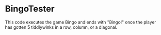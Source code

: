 # BingoTester
This code executes the game Bingo and ends with "Bingo!" once the player has  gotten 5 tiddlywinks in a row, column, or a diagonal. 
